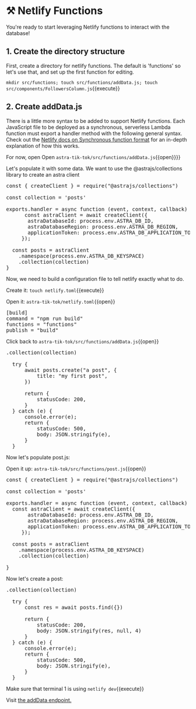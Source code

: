 # ⚒️ Netlify Functions

You're ready to start leveraging Netlify functions to interact with the database!

## 1. Create the directory structure

First, create a directory for netlify functions.  The default is 'functions' so let's use that, and set up the first function for editing.

`mkdir src/functions; touch src/functions/addData.js; touch src/components/FollowersColumn.js`{{execute}}

## 2. Create addData.js

There is a little more syntax to be added to support Netlify functions. Each JavaScript file to be deployed as a synchronous, serverless Lambda function must export a handler method with the following general syntax. Check out the [Netlify docs on Synchronous function format](https://docs.netlify.com/functions/build-with-javascript/#synchronous-function-format) for an in-depth explanation of how this works.

For now, open Open `astra-tik-tok/src/functions/addData.js`{{open}}}}

Let's populate it with some data.  We want to use the @astrajs/collections library to create an astra client

<pre class="file" data-filename="astra-tik-toc/src/functions/addData.js" data-target="replace">
const { createClient } = require("@astrajs/collections")

const collection = 'posts'

exports.handler = async function (event, context, callback) {
      const astraClient = await createClient({
       astraDatabaseId: process.env.ASTRA_DB_ID,
       astraDatabaseRegion: process.env.ASTRA_DB_REGION,
       applicationToken: process.env.ASTRA_DB_APPLICATION_TOKEN,
     });

  const posts = astraClient
    .namespace(process.env.ASTRA_DB_KEYSPACE)
    .collection(collection)
}    
</pre>

Now, we need to build a configuration file to tell netlify exactly what to do.

Create it: `touch netlify.toml`{{execute}}

Open it: `astra-tik-tok/netlify.toml`{{open}}

<pre class="file" data-filename="astra-tik-toc/netlify.toml" data-target="replace">
[build]
command = "npm run build"
functions = "functions"
publish = "build"
</pre>

Click back to `astra-tik-tok/src/functions/addData.js`{{open}}

<pre class="file" data-filename="astra-tik-toc/functions/addData.js" data-target="insert" data-marker=".collection(collection)
">
.collection(collection)

  try {
      await posts.create("a post", {
          title: "my first post",
      })

      return {
          statusCode: 200,
      }
  } catch (e) {
      console.error(e);
      return {
          statusCode: 500,
          body: JSON.stringify(e),
      }
  }
</pre>

Now let's populate post.js:

Open it up: `astra-tik-tok/src/functions/post.js`{{open}}

<pre class="file" data-filename="astra-tik-toc/functions/post.js" data-target="replace">
const { createClient } = require("@astrajs/collections")

const collection = 'posts'

exports.handler = async function (event, context, callback) {
  const astraClient = await createClient({
       astraDatabaseId: process.env.ASTRA_DB_ID,
       astraDatabaseRegion: process.env.ASTRA_DB_REGION,
       applicationToken: process.env.ASTRA_DB_APPLICATION_TOKEN,
     });

  const posts = astraClient
    .namespace(process.env.ASTRA_DB_KEYSPACE)
    .collection(collection)

}
</pre>

Now let's create a post:

<pre class="file" data-filename="astra-tik-toc/functions/addData.js" data-target="insert" data-marker=".collection(collection)
">
.collection(collection)

  try {
      const res = await posts.find({})

      return {
          statusCode: 200,
          body: JSON.stringify(res, null, 4)
      }
  } catch (e) {
      console.error(e);
      return {
          statusCode: 500,
          body: JSON.stringify(e),
      }
  }
</pre>

Make sure that terminal 1 is using `netlify dev`{{execute}}

Visit <a href="https://[[HOST_SUBDOMAIN]]-3000-[[KATACODA_HOST]].environments.katacoda.com/.netlify/functions/addData">the addData endpoint.</a>

